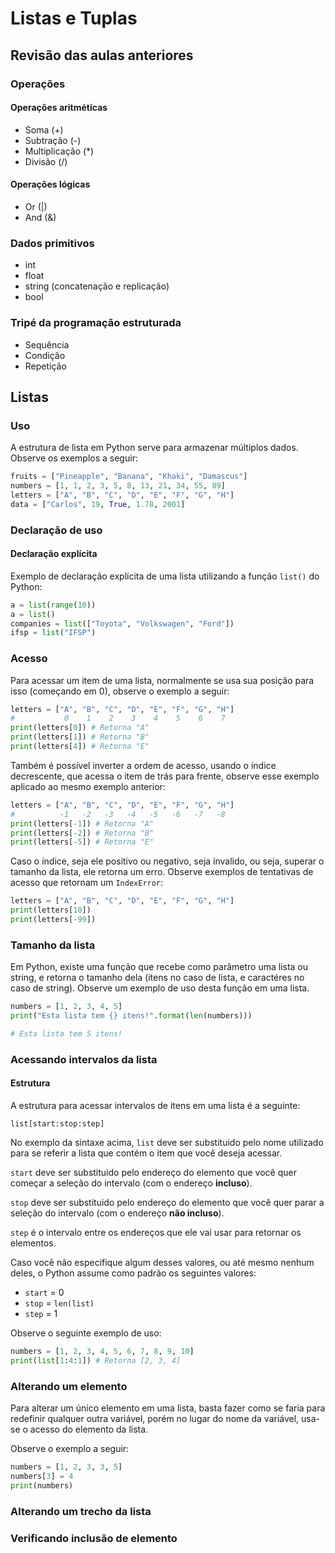 # Listas e Tuplas

## Revisão das aulas anteriores

### Operações

#### Operações aritméticas

- Soma (+)
- Subtração (-)
- Multiplicação (*)
- Divisão (/)

#### Operações lógicas

- Or (|)
- And (&)

### Dados primitivos

- int
- float
- string (concatenação e replicação)
- bool

### Tripé da programação estruturada

- Sequência
- Condição
- Repetição

## Listas

### Uso

A estrutura de lista em Python serve para armazenar múltiplos dados. Observe os exemplos a seguir: 

```python
fruits = ["Pineapple", "Banana", "Khaki", "Damascus"]
numbers = [1, 1, 2, 3, 5, 8, 13, 21, 34, 55, 89]
letters = ["A", "B", "C", "D", "E", "F", "G", "H"]
data = ["Carlos", 19, True, 1.78, 2001]
```

### Declaração de uso

#### Declaração explícita

Exemplo de declaração explícita de uma lista utilizando a função `list()` do Python:

```python
a = list(range(10))
a = list()
companies = list(["Toyota", "Volkswagen", "Ford"])
ifsp = list("IFSP")
```

### Acesso

Para acessar um item de uma lista, normalmente se usa sua posição para isso (começando em 0), observe o exemplo a seguir:

```python
letters = ["A", "B", "C", "D", "E", "F", "G", "H"]
#           0    1    2    3    4    5    6    7
print(letters[0]) # Retorna "A"
print(letters[1]) # Retorna "B"
print(letters[4]) # Retorna "E"
```

Também é possível inverter a ordem de acesso, usando o índice decrescente, que acessa o item de trás para frente, observe esse exemplo aplicado ao mesmo exemplo anterior:

```python
letters = ["A", "B", "C", "D", "E", "F", "G", "H"]
#          -1   -2   -3   -4   -5   -6   -7   -8
print(letters[-1]) # Retorna "A"
print(letters[-2]) # Retorna "B"
print(letters[-5]) # Retorna "E"
```

Caso o índice, seja ele positivo ou negativo, seja ínvalido, ou seja, superar o tamanho da lista, ele retorna um erro. Observe exemplos de tentativas de acesso que retornam um `IndexError`:

```python
letters = ["A", "B", "C", "D", "E", "F", "G", "H"]
print(letters[10])
print(letters[-99])
```

### Tamanho da lista

Em Python, existe uma função que recebe como parâmetro uma lista ou string, e retorna o tamanho dela (itens no caso de lista, e caractéres no caso de string). Observe um exemplo de uso desta função em uma lista.

```python
numbers = [1, 2, 3, 4, 5]
print("Esta lista tem {} itens!".format(len(numbers)))

# Esta lista tem 5 itens!
```

### Acessando intervalos da lista

#### Estrutura

A estrutura para acessar intervalos de itens em uma lista é a seguinte:

`list[start:stop:step]`

No exemplo da sintaxe acima, `list` deve ser substituido pelo nome utilizado para se referir a lista que contém o item que você deseja acessar. 

`start` deve ser substituido pelo endereço do elemento que você quer começar a seleção do intervalo (com o endereço **incluso**).

`stop` deve ser substituido pelo endereço do elemento que você quer parar a seleção do intervalo (com o endereço **não incluso**).

`step` é o intervalo entre os endereços que ele vai usar para retornar os elementos.

Caso você não especifique algum desses valores, ou até mesmo nenhum deles, o Python assume como padrão os seguintes valores: 

- `start` = 0
- `stop` = `len(list)`
- `step` = 1

Observe o seguinte exemplo de uso:

```python
numbers = [1, 2, 3, 4, 5, 6, 7, 8, 9, 10]
print(list[1:4:1]) # Retorna [2, 3, 4]
```

### Alterando um elemento

Para alterar um único elemento em uma lista, basta fazer como se faria para redefinir qualquer outra variável, porém no lugar do nome da variável, usa-se o acesso do elemento da lista.

Observe o exemplo a seguir: 

```python
numbers = [1, 2, 3, 3, 5]
numbers[3] = 4
print(numbers)
```

### Alterando um trecho da lista

### Verificando inclusão de elemento


